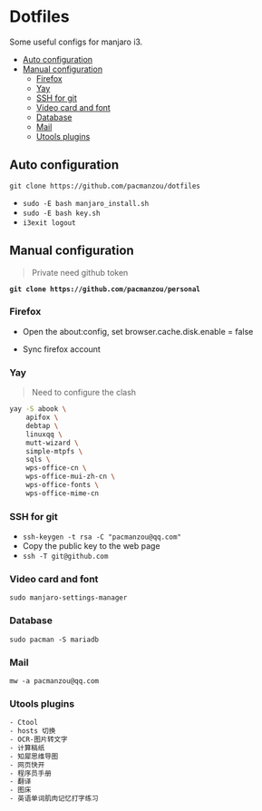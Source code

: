 # Dotfiles

Some useful configs for manjaro i3.

<!-- vim-markdown-toc GFM -->

- [Auto configuration](#auto-configuration)
- [Manual configuration](#manual-configuration)
  - [Firefox](#firefox)
  - [Yay](#yay)
  - [SSH for git](#ssh-for-git)
  - [Video card and font](#video-card-and-font)
  - [Database](#database)
  - [Mail](#mail)
  - [Utools plugins](#utools-plugins)

<!-- vim-markdown-toc -->

## Auto configuration

`git clone https://github.com/pacmanzou/dotfiles`

- `sudo -E bash manjaro_install.sh`
- `sudo -E bash key.sh`
- `i3exit logout`

## Manual configuration

> Private need github token

**`git clone https://github.com/pacmanzou/personal`**

### Firefox

- Open the about:config, set browser.cache.disk.enable = false

- Sync firefox account

### Yay

> Need to configure the clash

```bash
yay -S abook \
    apifox \
    debtap \
    linuxqq \
    mutt-wizard \
    simple-mtpfs \
    sqls \
    wps-office-cn \
    wps-office-mui-zh-cn \
    wps-office-fonts \
    wps-office-mime-cn
```

### SSH for git

- `ssh-keygen -t rsa -C "pacmanzou@qq.com"`
- Copy the public key to the web page
- `ssh -T git@github.com`

### Video card and font

`sudo manjaro-settings-manager`

### Database

`sudo pacman -S mariadb`

### Mail

`mw -a pacmanzou@qq.com`

### Utools plugins

```txt
- Ctool
- hosts 切换
- OCR-图片转文字
- 计算稿纸
- 知犀思维导图
- 网页快开
- 程序员手册
- 翻译
- 图床
- 英语单词肌肉记忆打字练习
```
